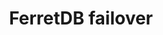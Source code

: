 ---
title: FerretDB failover
menu:
  docs_{{ .version }}:
    identifier: fr-failover-ferretdb
    name: Failover and Recovery
    parent: fr-ferretdb-guides
    weight: 43
menu_name: docs_{{ .version }}
---